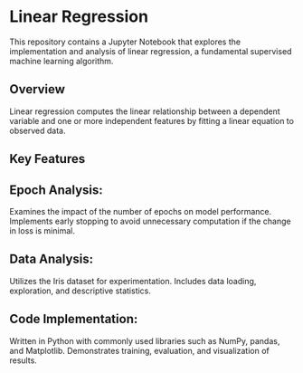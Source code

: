 # Linear Regression
This repository contains a Jupyter Notebook that explores the implementation and analysis of linear regression, a fundamental supervised machine learning algorithm.

## Overview
Linear regression computes the linear relationship between a dependent variable and one or more independent features by fitting a linear equation to observed data.

## Key Features
## Epoch Analysis:

Examines the impact of the number of epochs on model performance.
Implements early stopping to avoid unnecessary computation if the change in loss is minimal.

## Data Analysis:

Utilizes the Iris dataset for experimentation.
Includes data loading, exploration, and descriptive statistics.

## Code Implementation:

Written in Python with commonly used libraries such as NumPy, pandas, and Matplotlib.
Demonstrates training, evaluation, and visualization of results.
